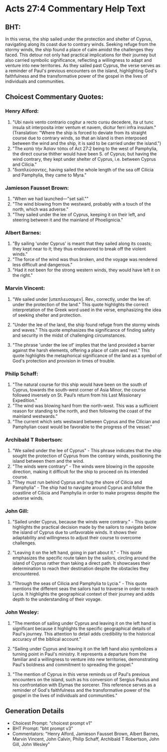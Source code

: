 # Acts 27:4 Commentary Help Text

## BHT:
In this verse, the ship sailed under the protection and shelter of Cyprus, navigating along its coast due to contrary winds. Seeking refuge from the stormy winds, the ship found a place of calm amidst the challenges they faced. This detour not only had practical implications for their journey but also carried symbolic significance, reflecting a willingness to adapt and venture into new territories. As they sailed past Cyprus, the verse serves as a reminder of Paul's previous encounters on the island, highlighting God's faithfulness and the transformative power of the gospel in the lives of individuals and communities.

## Choicest Commentary Quotes:
### Henry Alford:
1. "Ubi navis vento contrario cogitur a recto cursu decedere, ita ut tunc insula sit interposita inter ventum et navem, dicitur ferri infra insulam." (Translation: "Where the ship is forced to deviate from its straight course due to contrary winds, so that an island is then interposed between the wind and the ship, it is said to be carried under the island.")
2. "The κατὰ τὴν Ἀσίαν τόποι of Act 27:2 being to the west of Pamphylia, the direct course thither would have been S. of Cyprus; but having the wind contrary, they kept under shelter of Cyprus, i.e. between Cyprus and Cilicia."
3. "διαπλεύσαντες, having sailed the whole length of the sea off Cilicia and Pamphylia, they came to Myra."


### Jamieson Fausset Brown:
1. "When we had launched—"set sail.""
2. "The wind blowing from the westward, probably with a touch of the north, which was adverse."
3. "They sailed under the lee of Cyprus, keeping it on their left, and steering between it and the mainland of Phoelignicia."

### Albert Barnes:
1. "By sailing 'under Cyprus' is meant that they sailed along its coasts; they kept near to it; they thus endeavored to break off the violent winds." 
2. "The force of the wind was thus broken, and the voyage was rendered less difficult and dangerous." 
3. "Had it not been for the strong western winds, they would have left it on the right."

### Marvin Vincent:
1. "We sailed under [υπεπλευσαμεν]. Rev., correctly, under the lee of: under the protection of the land." This quote highlights the correct interpretation of the Greek word used in the verse, emphasizing the idea of seeking shelter and protection.

2. "Under the lee of the land, the ship found refuge from the stormy winds and waves." This quote emphasizes the significance of finding safety and security in the midst of challenging circumstances.

3. "The phrase 'under the lee of' implies that the land provided a barrier against the harsh elements, offering a place of calm and rest." This quote highlights the metaphorical significance of the land as a symbol of God's protection and provision in times of trouble.

### Philip Schaff:
1. "The natural course for this ship would have been on the south of Cyprus, towards the south-west corner of Asia Minor, the course followed inversely on St. Paul’s return from his Last Missionary Expedition." 
2. "The wind was blowing hard from the north-west. This was a sufficient reason for standing to the north, and then following the coast of the mainland westwards."
3. "The current which sets westward between Cyprus and the Cilician and Pamphylian coast would be favorable to the progress of the vessel."

### Archibald T Robertson:
1. "We sailed under the lee of Cyprus" - This phrase indicates that the ship sought the protection of Cyprus from the contrary winds, positioning the island between them and the wind.
2. "The winds were contrary" - The winds were blowing in the opposite direction, making it difficult for the ship to proceed on its intended course.
3. "They must run behind Cyprus and hug the shore of Cilicia and Pamphylia" - The ship had to navigate around Cyprus and follow the coastline of Cilicia and Pamphylia in order to make progress despite the adverse winds.

### John Gill:
1. "Sailed under Cyprus, because the winds were contrary." - This quote highlights the practical decision made by the sailors to navigate below the island of Cyprus due to unfavorable winds. It shows their adaptability and willingness to adjust their course to overcome challenges.

2. "Leaving it on the left hand, going in part about it." - This quote emphasizes the specific route taken by the sailors, circling around the island of Cyprus rather than taking a direct path. It showcases their determination to reach their destination despite the obstacles they encountered.

3. "Through the seas of Cilicia and Pamphylia to Lycia." - This quote mentions the different seas the sailors had to traverse in order to reach Lycia. It highlights the geographical context of their journey and adds depth to the understanding of their voyage.

### John Wesley:
1. "The mention of sailing under Cyprus and leaving it on the left hand is significant because it highlights the specific geographical details of Paul's journey. This attention to detail adds credibility to the historical accuracy of the biblical account."

2. "Sailing under Cyprus and leaving it on the left hand also symbolizes a turning point in Paul's ministry. It represents a departure from the familiar and a willingness to venture into new territories, demonstrating Paul's boldness and commitment to spreading the gospel."

3. "The mention of Cyprus in this verse reminds us of Paul's previous encounters on the island, such as his conversion of Sergius Paulus and his confrontation with Elymas the sorcerer. This reference serves as a reminder of God's faithfulness and the transformative power of the gospel in the lives of individuals and communities."


## Generation Details
- Choicest Prompt: "choicest prompt v1"
- BHT Prompt: "bht prompt v3"
- Commentators: "Henry Alford, Jamieson Fausset Brown, Albert Barnes, Marvin Vincent, John Calvin, Philip Schaff, Archibald T Robertson, John Gill, John Wesley"
